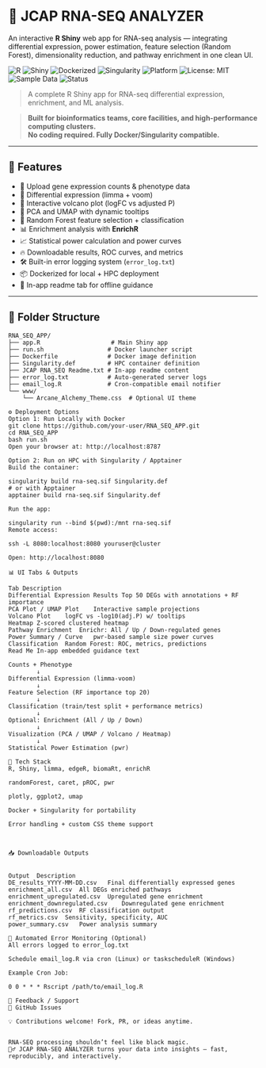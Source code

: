 # 🧬 JCAP RNA-SEQ ANALYZER

An interactive **R Shiny** web app for RNA-seq analysis — integrating differential expression, power estimation, feature selection (Random Forest), dimensionality reduction, and pathway enrichment in one clean UI.


![R](https://img.shields.io/badge/R-%3E%3D4.1-blue?logo=r&logoColor=white)
![Shiny](https://img.shields.io/badge/Shiny-Interactive%20App-orange?logo=rstudio)
![Dockerized](https://img.shields.io/badge/Docker-Ready-2496ED?logo=docker&logoColor=white)
![Singularity](https://img.shields.io/badge/Singularity-HPC%20Compatible-2A2A2A)
![Platform](https://img.shields.io/badge/Platform-Linux%20%7C%20Windows-lightgrey)
![License: MIT](https://img.shields.io/badge/License-MIT-green)
![Sample Data](https://img.shields.io/badge/Sample%20Data-Included-blueviolet)
![Status](https://img.shields.io/badge/Status-Production%20Ready-brightgreen)

> A complete R Shiny app for RNA-seq differential expression, enrichment, and ML analysis.

> **Built for bioinformatics teams, core facilities, and high-performance computing clusters.**  
> **No coding required. Fully Docker/Singularity compatible.**

---

## 🚀 Features

- 📂 Upload gene expression counts & phenotype data
- 🧬 Differential expression (limma + voom)
- 🌋 Interactive volcano plot (logFC vs adjusted P)
- 🌌 PCA and UMAP with dynamic tooltips
- 🌲 Random Forest feature selection + classification
- 📊 Enrichment analysis with **EnrichR**
- 📈 Statistical power calculation and power curves
- 🔥 Downloadable results, ROC curves, and metrics
- 🛠️ Built-in error logging system (`error_log.txt`)
- 📦 Dockerized for local + HPC deployment
- 📄 In-app readme tab for offline guidance

---

## 📁 Folder Structure

```text
RNA_SEQ_APP/
├── app.R                    # Main Shiny app
├── run.sh                  # Docker launcher script
├── Dockerfile              # Docker image definition
├── Singularity.def         # HPC container definition
├── JCAP RNA_SEQ Readme.txt # In-app readme content
├── error_log.txt           # Auto-generated server logs
├── email_log.R             # Cron-compatible email notifier
└── www/
    └── Arcane_Alchemy_Theme.css  # Optional UI theme

⚙️ Deployment Options
Option 1: Run Locally with Docker
git clone https://github.com/your-user/RNA_SEQ_APP.git
cd RNA_SEQ_APP
bash run.sh
Open your browser at: http://localhost:8787 

Option 2: Run on HPC with Singularity / Apptainer
Build the container:

singularity build rna-seq.sif Singularity.def
# or with Apptainer
apptainer build rna-seq.sif Singularity.def

Run the app:

singularity run --bind $(pwd):/mnt rna-seq.sif
Remote access:

ssh -L 8080:localhost:8080 youruser@cluster

Open: http://localhost:8080

📊 UI Tabs & Outputs

Tab	Description
Differential Expression Results	Top 50 DEGs with annotations + RF importance
PCA Plot / UMAP Plot	Interactive sample projections
Volcano Plot	logFC vs -log10(adj.P) w/ tooltips
Heatmap	Z-scored clustered heatmap
Pathway Enrichment	Enrichr: All / Up / Down-regulated genes
Power Summary / Curve	pwr-based sample size power curves
Classification	Random Forest: ROC, metrics, predictions
Read Me	In-app embedded guidance text

Counts + Phenotype
        ↓
Differential Expression (limma-voom)
        ↓
Feature Selection (RF importance top 20)
        ↓
Classification (train/test split + performance metrics)
        ↓
Optional: Enrichment (All / Up / Down)
        ↓
Visualization (PCA / UMAP / Volcano / Heatmap)
        ↓
Statistical Power Estimation (pwr)

🧠 Tech Stack
R, Shiny, limma, edgeR, biomaRt, enrichR

randomForest, caret, pROC, pwr

plotly, ggplot2, umap

Docker + Singularity for portability

Error handling + custom CSS theme support



📥 Downloadable Outputs


Output	Description
DE_results_YYYY-MM-DD.csv	Final differentially expressed genes
enrichment_all.csv	All DEGs enriched pathways
enrichment_upregulated.csv	Upregulated gene enrichment
enrichment_downregulated.csv	Downregulated gene enrichment
rf_predictions.csv	RF classification output
rf_metrics.csv	Sensitivity, specificity, AUC
power_summary.csv	Power analysis summary

📧 Automated Error Monitoring (Optional)
All errors logged to error_log.txt

Schedule email_log.R via cron (Linux) or taskscheduleR (Windows)

Example Cron Job:

0 0 * * * Rscript /path/to/email_log.R

📢 Feedback / Support
🐛 GitHub Issues

💡 Contributions welcome! Fork, PR, or ideas anytime.


RNA-SEQ processing shouldn’t feel like black magic.
🧙‍♂️ JCAP RNA-SEQ ANALYZER turns your data into insights — fast, reproducibly, and interactively.



